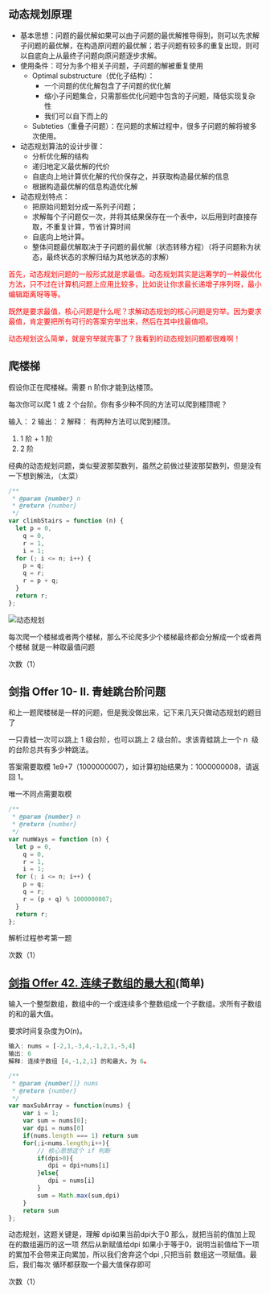 ## 动态规划原理

- 基本思想：问题的最优解如果可以由子问题的最优解推导得到，则可以先求解子问题的最优解，在构造原问题的最优解；若子问题有较多的重复出现，则可以自底向上从最终子问题向原问题逐步求解。
- 使用条件：可分为多个相关子问题，子问题的解被重复使用
  - Optimal substructure（优化子结构）：
    - 一个问题的优化解包含了子问题的优化解
    - 缩小子问题集合，只需那些优化问题中包含的子问题，降低实现复杂性
    - 我们可以自下而上的
  - Subteties（重叠子问题）：在问题的求解过程中，很多子问题的解将被多次使用。
- 动态规划算法的设计步骤：
  - 分析优化解的结构
  - 递归地定义最优解的代价
  - 自底向上地计算优化解的代价保存之，并获取构造最优解的信息
  - 根据构造最优解的信息构造优化解
- 动态规划特点：
  - 把原始问题划分成一系列子问题；
  - 求解每个子问题仅一次，并将其结果保存在一个表中，以后用到时直接存取，不重复计算，节省计算时间
  - 自底向上地计算。
  - 整体问题最优解取决于子问题的最优解（状态转移方程）（将子问题称为状态，最终状态的求解归结为其他状态的求解）

<font color=red >
首先，动态规划问题的一般形式就是求最值。动态规划其实是运筹学的一种最优化方法，只不过在计算机问题上应用比较多，比如说让你求最长递增子序列呀，最小编辑距离呀等等。

既然是要求最值，核心问题是什么呢？求解动态规划的核心问题是穷举。因为要求最值，肯定要把所有可行的答案穷举出来，然后在其中找最值呗。

动态规划这么简单，就是穷举就完事了？我看到的动态规划问题都很难啊！
</font>

## 爬楼梯

假设你正在爬楼梯。需要 n 阶你才能到达楼顶。

每次你可以爬 1 或 2 个台阶。你有多少种不同的方法可以爬到楼顶呢？

输入： 2
输出： 2
解释： 有两种方法可以爬到楼顶。

1.  1 阶 + 1 阶
2.  2 阶

经典的动态规划问题，类似斐波那契数列，虽然之前做过斐波那契数列，但是没有一下想到解法，（太菜）

```js
/**
 * @param {number} n
 * @return {number}
 */
var climbStairs = function (n) {
  let p = 0,
    q = 0,
    r = 1,
    i = 1;
  for (; i <= n; i++) {
    p = q;
    q = r;
    r = p + q;
  }
  return r;
};
```

![动态规划](img/07.gif)

每次爬一个楼梯或者两个楼梯，那么不论爬多少个楼梯最终都会分解成一个或者两个楼梯
就是一种取最值问题

次数（1）

## 剑指 Offer 10- II. 青蛙跳台阶问题

和上一题爬楼梯是一样的问题，但是我没做出来，记下来几天只做动态规划的题目了

一只青蛙一次可以跳上 1 级台阶，也可以跳上 2 级台阶。求该青蛙跳上一个 n  级的台阶总共有多少种跳法。

答案需要取模 1e9+7（1000000007），如计算初始结果为：1000000008，请返回 1。

唯一不同点需要取模

```js
/**
 * @param {number} n
 * @return {number}
 */
var numWays = function (n) {
  let p = 0,
    q = 0,
    r = 1,
    i = 1;
  for (; i <= n; i++) {
    p = q;
    q = r;
    r = (p + q) % 1000000007;
  }
  return r;
};
```

解析过程参考第一题

次数（1）

##  [剑指 Offer 42. 连续子数组的最大和](https://leetcode-cn.com/problems/lian-xu-zi-shu-zu-de-zui-da-he-lcof/)(简单)

输入一个整型数组，数组中的一个或连续多个整数组成一个子数组。求所有子数组的和的最大值。

要求时间复杂度为O(n)。

```js
输入: nums = [-2,1,-3,4,-1,2,1,-5,4]
输出: 6
解释: 连续子数组 [4,-1,2,1] 的和最大，为 6。
```

```js
/**
 * @param {number[]} nums
 * @return {number}
 */
var maxSubArray = function(nums) {
    var i = 1;
    var sum = nums[0];
    var dpi = nums[0]
    if(nums.length === 1) return sum
    for(;i<nums.length;i++){
        // 核心思想这个 if 判断
        if(dpi>0){
           dpi = dpi+nums[i]
        }else{
           dpi = nums[i]
        }
        sum = Math.max(sum,dpi)
    }
    return sum
};
```

动态规划，这题关键是，理解 dpi如果当前dpi大于0 那么，就把当前的值加上现在的数组遍历的这一项 然后从新赋值给dpi  如果小于等于0，说明当前值给下一项的累加不会带来正向累加，所以我们舍弃这个dpi ,只把当前 数组这一项赋值。最后，我们每次 循环都获取一个最大值保存即可

次数（1）
